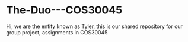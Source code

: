 # The-Duo---COS30045
Hi, we are the entity known as Tyler, this is our shared repository for our group project, assignments in COS30045
